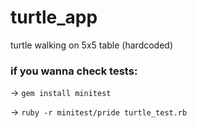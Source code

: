 # turtle_app
turtle walking on 5x5 table (hardcoded)

### if you wanna check tests:

-> `gem install minitest`

-> `ruby -r minitest/pride turtle_test.rb`
